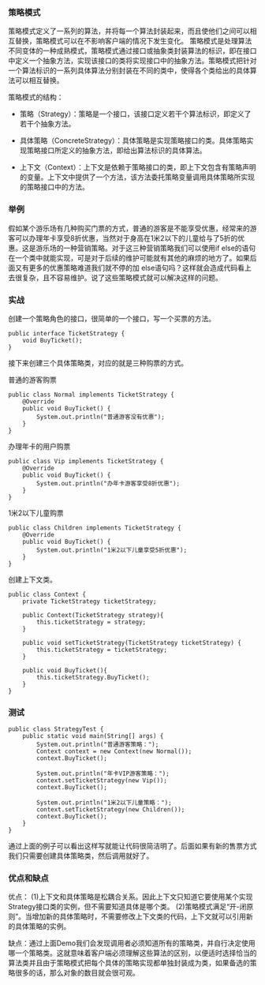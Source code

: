 ###  策略模式
策略模式定义了一系列的算法，并将每一个算法封装起来，而且使他们之间可以相互替换，策略模式可以在不影响客户端的情况下发生变化。
策略模式是处理算法不同变体的一种成熟模式，策略模式通过接口或抽象类封装算法的标识，即在接口中定义一个抽象方法，实现该接口的类将实现接口中的抽象方法。策略模式把针对一个算法标识的一系列具体算法分别封装在不同的类中，使得各个类给出的具体算法可以相互替换。

策略模式的结构：

* 策略（Strategy）：策略是一个接口，该接口定义若干个算法标识，即定义了若干个抽象方法。

* 具体策略（ConcreteStrategy）：具体策略是实现策略接口的类。具体策略实现策略接口所定义的抽象方法，即给出算法标识的具体算法。

* 上下文（Context）：上下文是依赖于策略接口的类，即上下文包含有策略声明的变量。上下文中提供了一个方法，该方法委托策略变量调用具体策略所实现的策略接口中的方法。

### 举例
假如某个游乐场有几种购买门票的方式，普通的游客是不能享受优惠，经常来的游客可以办理年卡享受8折优惠，当然对于身高在1米2以下的儿童给与了5折的优惠。这是游乐场的一种营销策略。对于这三种营销策略我们可以使用if else的语句在一个类中就能实现，可是对于后续的维护可能就有其他的麻烦的地方了。如果后面又有更多的优惠策略难道我们就不停的加 else语句吗？这样就会造成代码看上去很复杂，且不容易维护。说了这些策略模式就可以解决这样的问题。

### 实战
创建一个策略角色的接口，很简单的一个接口，写一个买票的方法。
```
public interface TicketStrategy {
    void BuyTicket();
}
```

接下来创建三个具体策略类，对应的就是三种购票的方式。

普通的游客购票
```
public class Normal implements TicketStrategy {
    @Override
    public void BuyTicket() {
        System.out.println("普通游客没有优惠");
    }
}
```

办理年卡的用户购票
```
public class Vip implements TicketStrategy {
    @Override
    public void BuyTicket() {
        System.out.println("办年卡游客享受8折优惠");
    }
}
```

1米2以下儿童购票
```
public class Children implements TicketStrategy {
    @Override
    public void BuyTicket() {
        System.out.println("1米2以下儿童享受5折优惠");
    }
}
```

创建上下文类。
```
public class Context {
    private TicketStrategy ticketStrategy;

    public Context(TicketStrategy strategy){
        this.ticketStrategy = strategy;
    }

    public void setTicketStrategy(TicketStrategy ticketStrategy) {
        this.ticketStrategy = ticketStrategy;
    }

    public void BuyTicket(){
        this.ticketStrategy.BuyTicket();
    }
}
```

### 测试
```
public class StrategyTest {
    public static void main(String[] args) {
        System.out.println("普通游客策略：");
        Context context = new Context(new Normal());
        context.BuyTicket();

        System.out.println("年卡VIP游客策略：");
        context.setTicketStrategy(new Vip());
        context.BuyTicket();

        System.out.println("1米2以下儿童策略：");
        context.setTicketStrategy(new Children());
        context.BuyTicket();
    }
}
```
通过上面的例子可以看出这样写就能让代码很简洁明了。后面如果有新的售票方式我们只需要创建具体策略类，然后调用就好了。

### 优点和缺点
优点：
(1)上下文和具体策略是松耦合关系。因此上下文只知道它要使用某个实现Strategy接口类的实例，但不需要知道具体是哪个类。
(2)策略模式满足“开-闭原则”。当增加新的具体策略时，不需要修改上下文类的代码，上下文就可以引用新的具体策略的实例。

缺点：通过上面Demo我们会发现调用者必须知道所有的策略类，并自行决定使用哪一个策略类。这就意味着客户端必须理解这些算法的区别，以便适时选择恰当的算法类并且由于策略模式把每个具体的策略实现都单独封装成为类，如果备选的策略很多的话，那么对象的数目就会很可观。

